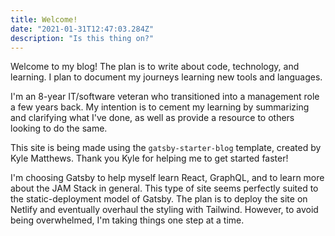 ```yaml
---
title: Welcome!
date: "2021-01-31T12:47:03.284Z"
description: "Is this thing on?"
---
```


Welcome to my blog! The plan is to write about code, technology, and learning. I plan to document my journeys learning new tools and languages.

I'm an 8-year IT/software veteran who transitioned into a management role a few years back. My intention is to cement my learning by summarizing and clarifying what I've done, as well as provide a resource to others looking to do the same.

This site is being made using the `gatsby-starter-blog` template, created by Kyle Matthews. Thank you Kyle for helping me to get started faster!

I'm choosing Gatsby to help myself learn React, GraphQL, and to learn more about the JAM Stack in general. This type of site seems perfectly suited to the static-deployment model of Gatsby. The plan is to deploy the site on Netlify and eventually overhaul the styling with Tailwind. However, to avoid being overwhelmed, I'm taking things one step at a time.
